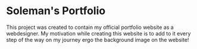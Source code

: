 # Soleman's Portfolio
This project was created to contain my official portfolio website as a webdesigner. My motivation while creating this website is to add to it every step of the way on my journey ergo the background image on the website! 
